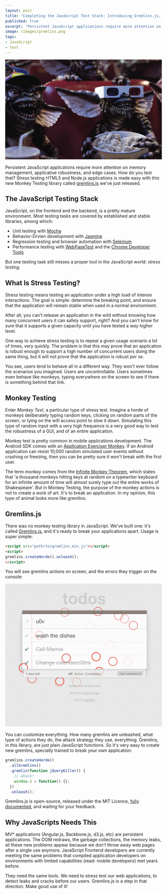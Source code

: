 ```yaml
---
layout: post
title: "Completing the JavaScript Test Stack: Introducing Gremlins.js, a Monkey Test Library For Web Apps"
published: true
excerpt: "Persistent JavaScript applications require more attention on memory management, applicative robustness, and edge cases. How do you test that? Stress testing HTML5 and Node.js applications is made easy with this new Monkey Testing library from marmelab."
image: /images/gremlins.png
tags:
- JavaScript
- test
---
```


<img src="/images/gremlins.png" class="postImage"/>

Persistent JavaScript applications require more attention on memory management, applicative robustness, and edge cases. How do you test that? Stress testing HTML5 and Node.js applications is made easy with this new Monkey Testing library called [gremlins.js](https://github.com/marmelab/gremlins.js) we've just released.

## The JavaScript Testing Stack

JavaScript, on the frontend and the backend, is a pretty mature environment. Most testing tasks are covered by established and stable libraries, among which:

* Unit testing with [Mocha](http://visionmedia.github.io/mocha/)
* Behavior-Drvien development with [Jasmine](http://pivotal.github.io/jasmine/)
* Regression testing and browser automation with [Selenium](http://docs.seleniumhq.org/)
* Performance testing with [WebPageTest](http://www.webpagetest.org/) and the [Chrome Developer Tools](https://developers.google.com/chrome-developer-tools/)

But one testing task still misses a proper tool in the JavaScript world: *stress testing*.

## What Is Stress Testing?

Stress testing means testing an application under a high load of intense interactions. The goal is simple: determine the breaking point, and ensure that the application will remain stable when used in a normal environment.

After all, you can't release an application in the wild without knowing how many concurrent users it can safely support, right? And you can't know for sure that it supports a given capacity until you have tested a *way higher* level.

One way to achieve stress testing is to repeat a given usage scenario a lot of times, very quickly. The problem is that this may prove that an application is robust enough to support a high number of concurrent users doing the same thing, but it will not prove that the application is robust *per se*.

You see, users tend to behave all in a different way. They won't ever follow the scenarios you imagined. Users are uncontrollable. Users sometimes even behave like monkeys, typing everywhere on the screen to see if there is something behind that link.

## Monkey Testing

Enter *Monkey Test*, a particular type of stress test. Imagine a horde of monkeys deliberately typing random keys, clicking on random parts of the screen, or lying on the wifi access point to slow it down. Simulating this type of random input with a very high frequence is a very good way to test the robustness of a GUI, and of an entire application.

Monkey test is pretty common in mobile applications development. The Android SDK comes with an [Application Exerciser Monkey](http://developer.android.com/tools/help/monkey.html). If an Android application can resist 10,000 random simulated user events without crashing or freezing, then you can be pretty sure it won't break with the first user.

The term *monkey* comes from the [Infinite Monkey Theorem](http://en.wikipedia.org/wiki/Infinite_monkey_theorem), which states that 'a thousand monkeys hitting keys at random on a typewriter keyboard for an infinite amount of time will almost surely type out the entire works of Shakespeare'. But in Monkey Testing, the purpose of the monkey actions is not to create a work of art. It's to break an application. In my opinion, this type of animal looks more like gremlins.

## Gremlins.js

There was no monkey testing library in JavaScript. We've built one: it's called [Gremlins.js](https://github.com/marmelab/gremlins.js), and it's ready to break your applications apart. Usage is super simple:

```html
<script src="path/to/gremlins.min.js"></script>
<script>
gremlins.createHorde().unleash();
</script>
```

You will see gremlins actions on screen, and the errors they trigger on the console: 

![Gremlins in action](/images/todo.gif)

You can customize everything. How many gremlins are unleashed, what type of actions they do, the attack strategy they use, everything. Gremlins, in this library, are just plain JavaScript functions. So it's very easy to create new gremlins, specially trained to break your own application:

```js
gremlins.createHorde()
  .allGremlins()
  .gremlin(function jQueryKiller() {
    // whack!
    window.$ = function() {};
  })
  .unleash();
 ```

Gremlins.js is open-source, released under the MIT Licence, [fully documented](https://github.com/marmelab/gremlins.js/blob/master/README.md), and waiting for your feedback.

## Why JavaScripts Needs This

MV* applications (Angular.js, Backbone.js, d3.js, etc) are persistent applications. The DOM redraws, the garbage collections, the memory leaks, all these new problems appear because we don't throw away web pages after a single use anymore. JavaScript Frontend developers are currently meeting the same problems that compiled application developers on environments with limited capabilities (read: mobile developers) met years before.

They need the same tools. We need to stress test our web applications, to detect leaks and cracks before our users. Gremlins.js is a step in that direction. Make good use of it!
